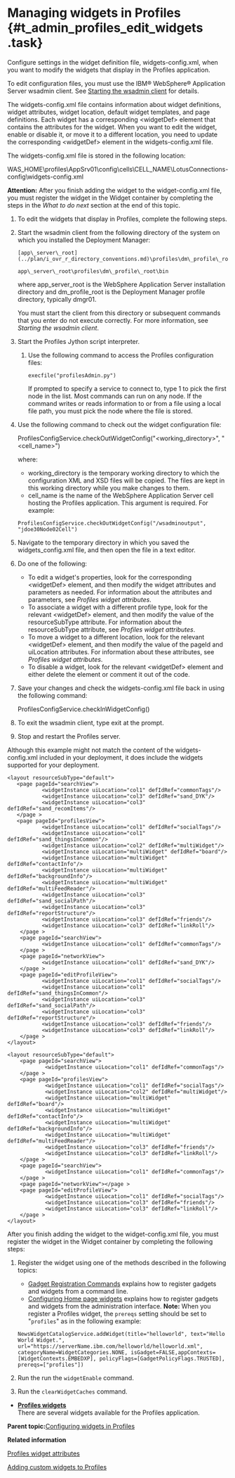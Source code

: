 # Managing widgets in Profiles {#t_admin_profiles_edit_widgets .task}

Configure settings in the widget definition file, widgets-config.xml, when you want to modify the widgets that display in the Profiles application.

To edit configuration files, you must use the IBM® WebSphere® Application Server wsadmin client. See [Starting the wsadmin client](t_admin_wsadmin_starting.md) for details.

The widgets-config.xml file contains information about widget definitions, widget attributes, widget location, default widget templates, and page definitions. Each widget has a corresponding <widgetDef\> element that contains the attributes for the widget. When you want to edit the widget, enable or disable it, or move it to a different location, you need to update the corresponding <widgetDef\> element in the widgets-config.xml file.

The widgets-config.xml file is stored in the following location:

WAS\_HOME\\profiles\\AppSrv01\\config\\cells\\CELL\_NAME\\LotusConnections-config\\widgets-config.xml

**Attention:** After you finish adding the widget to the widget-config.xml file, you must register the widget in the Widget container by completing the steps in the *What to do next* section at the end of this topic.

1.  To edit the widgets that display in Profiles, complete the following steps.
2.  Start the wsadmin client from the following directory of the system on which you installed the Deployment Manager:

    ```
    [app\_server\_root](../plan/i_ovr_r_directory_conventions.md)\profiles\dm\_profile\_root\bin
    ```

    ```
    app\_server\_root\profiles\dm\_profile\_root\bin
    ```

    where app\_server\_root is the WebSphere Application Server installation directory and dm\_profile\_root is the Deployment Manager profile directory, typically dmgr01.

    You must start the client from this directory or subsequent commands that you enter do not execute correctly. For more information, see *Starting the wsadmin client*.

3.  Start the Profiles Jython script interpreter.

    1.  Use the following command to access the Profiles configuration files:

        ```
        execfile("profilesAdmin.py")
        ```

        If prompted to specify a service to connect to, type 1 to pick the first node in the list. Most commands can run on any node. If the command writes or reads information to or from a file using a local file path, you must pick the node where the file is stored.

4.  Use the following command to check out the widget configuration file:

    ProfilesConfigService.checkOutWidgetConfig\("<working\_directory\>", "<cell\_name\>"\)

    where:

    -   working\_directory is the temporary working directory to which the configuration XML and XSD files will be copied. The files are kept in this working directory while you make changes to them.
    -   cell\_name is the name of the WebSphere Application Server cell hosting the Profiles application. This argument is required.
    For example:

    ```
    ProfilesConfigService.checkOutWidgetConfig("/wsadminoutput", "jdoe30Node02Cell")
    ```

5.  Navigate to the temporary directory in which you saved the widgets\_config.xml file, and then open the file in a text editor.

6.  Do one of the following:

    -   To edit a widget's properties, look for the corresponding <widgetDef\> element, and then modify the widget attributes and parameters as needed. For information about the attributes and parameters, see *Profiles widget attributes*.
    -   To associate a widget with a different profile type, look for the relevant <widgetDef\> element, and then modify the value of the resourceSubType attribute. For information about the resourceSubType attribute, see *Profiles widget attributes*.
    -   To move a widget to a different location, look for the relevant <widgetDef\> element, and then modify the value of the pageId and uiLocation attributes. For information about these attributes, see *Profiles widget attributes*.
    -   To disable a widget, look for the relevant <widgetDef\> element and either delete the element or comment it out of the code.
7.  Save your changes and check the widgets-config.xml file back in using the following command:

    ProfilesConfigService.checkInWidgetConfig\(\)

8.  To exit the wsadmin client, type exit at the prompt.

9.  Stop and restart the Profiles server.


Although this example might not match the content of the widgets-config.xml included in your deployment, it does include the widgets supported for your deployment.

```
<layout resourceSubType="default">
   <page pageId="searchView">
           <widgetInstance uiLocation="col1" defIdRef="commonTags"/>
           <widgetInstance uiLocation="col3" defIdRef="sand_DYK"/>
           <widgetInstance uiLocation="col3" defIdRef="sand_recomItems"/>
   </page >
   <page pageId="profilesView">
           <widgetInstance uiLocation="col1" defIdRef="socialTags"/>
           <widgetInstance uiLocation="col1" defIdRef="sand_thingsInCommon"/>
           <widgetInstance uiLocation="col2" defIdRef="multiWidget"/>
           <widgetInstance uiLocation="multiWidget" defIdRef="board"/>
           <widgetInstance uiLocation="multiWidget" defIdRef="contactInfo"/>
           <widgetInstance uiLocation="multiWidget" defIdRef="backgroundInfo"/>
           <widgetInstance uiLocation="multiWidget" defIdRef="multiFeedReader"/>
           <widgetInstance uiLocation="col3" defIdRef="sand_socialPath"/>
           <widgetInstance uiLocation="col3" defIdRef="reportStructure"/>
           <widgetInstance uiLocation="col3" defIdRef="friends"/>
           <widgetInstance uiLocation="col3" defIdRef="linkRoll"/>
    </page >
    <page pageId="searchView">
           <widgetInstance uiLocation="col1" defIdRef="commonTags"/>
    </page >
    <page pageId="networkView">
           <widgetInstance uiLocation="col1" defIdRef="sand_DYK"/>
    </page >
    <page pageId="editProfileView">
           <widgetInstance uiLocation="col1" defIdRef="socialTags"/>
           <widgetInstance uiLocation="col1" defIdRef="sand_thingsInCommon"/>
           <widgetInstance uiLocation="col3" defIdRef="sand_socialPath"/>
           <widgetInstance uiLocation="col3" defIdRef="reportStructure"/>
           <widgetInstance uiLocation="col3" defIdRef="friends"/>
           <widgetInstance uiLocation="col3" defIdRef="linkRoll"/>
    </page >
</layout>
```

```
<layout resourceSubType="default">
    <page pageId="searchView">
            <widgetInstance uiLocation="col1" defIdRef="commonTags"/>
    </page >
    <page pageId="profilesView">
            <widgetInstance uiLocation="col1" defIdRef="socialTags"/>
            <widgetInstance uiLocation="col2" defIdRef="multiWidget"/>
            <widgetInstance uiLocation="multiWidget" defIdRef="board"/>
            <widgetInstance uiLocation="multiWidget" defIdRef="contactInfo"/>
            <widgetInstance uiLocation="multiWidget" defIdRef="backgroundInfo"/>
            <widgetInstance uiLocation="multiWidget" defIdRef="multiFeedReader"/>
            <widgetInstance uiLocation="col3" defIdRef="friends"/>
            <widgetInstance uiLocation="col3" defIdRef="linkRoll"/>
    </page >
    <page pageId="searchView">
            <widgetInstance uiLocation="col1" defIdRef="commonTags"/>
    </page >
    <page pageId="networkView"></page >
    <page pageId="editProfileView">
            <widgetInstance uiLocation="col1" defIdRef="socialTags"/>
            <widgetInstance uiLocation="col3" defIdRef="friends"/>
            <widgetInstance uiLocation="col3" defIdRef="linkRoll"/>
    </page >
</layout>
```

After you finish adding the widget to the widget-config.xml file, you must register the widget in the Widget container by completing the following steps:

1.  Register the widget using one of the methods described in the following topics:

    -   [Gadget Registration Commands](r_admin_gadget_reg_ws_commands.md#) explains how to register gadgets and widgets from a command line.
    -   [Configuring Home page widgets](t_admin_homepage_add_widgets_homepage.md) explains how to register gadgets and widgets from the administration interface.
    **Note:** When you register a Profiles widget, the `prereqs` setting should be set to "`profiles`" as in the following example:

    ```
    NewsWidgetCatalogService.addWidget(title="helloworld", text="Hello World Widget.", url="https://serverName.ibm.com/helloworld/helloworld.xml", categoryName=WidgetCategories.NONE, isGadget=FALSE,appContexts=[WidgetContexts.EMBEDXP], policyFlags=[GadgetPolicyFlags.TRUSTED], prereqs=["profiles"])
    
    ```

2.  Run the run the `widgetEnable` command.
3.  Run the `clearWidgetCaches` command.

-   **[Profiles widgets](../admin/r_admin_profiles_widgets.md)**  
There are several widgets available for the Profiles application.

**Parent topic:**[Configuring widgets in Profiles](../admin/c_admin_profiles_configure_widgets.md)

**Related information**  


[Profiles widget attributes](../admin/r_admin_profiles_widget_elements.md)

[Adding custom widgets to Profiles](../admin/c_admin_profiles_add_custom_widgets.md)

